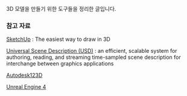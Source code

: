 3D 모델을 만들기 위한 도구들을 정리한 글입니다.

### 참고 자료

[SketchUp](http://www.sketchup.com) : The easiest way to draw in 3D

[Universal Scene Description (USD)](http://graphics.pixar.com/usd/) : an efficient, scalable system for authoring, reading, and streaming time-sampled scene description for interchange between graphics applications

[Autodesk123D](http://www.123dapp.com)

[Unreal Engine 4](https://www.unrealengine.com/ko/what-is-unreal-engine-4)
